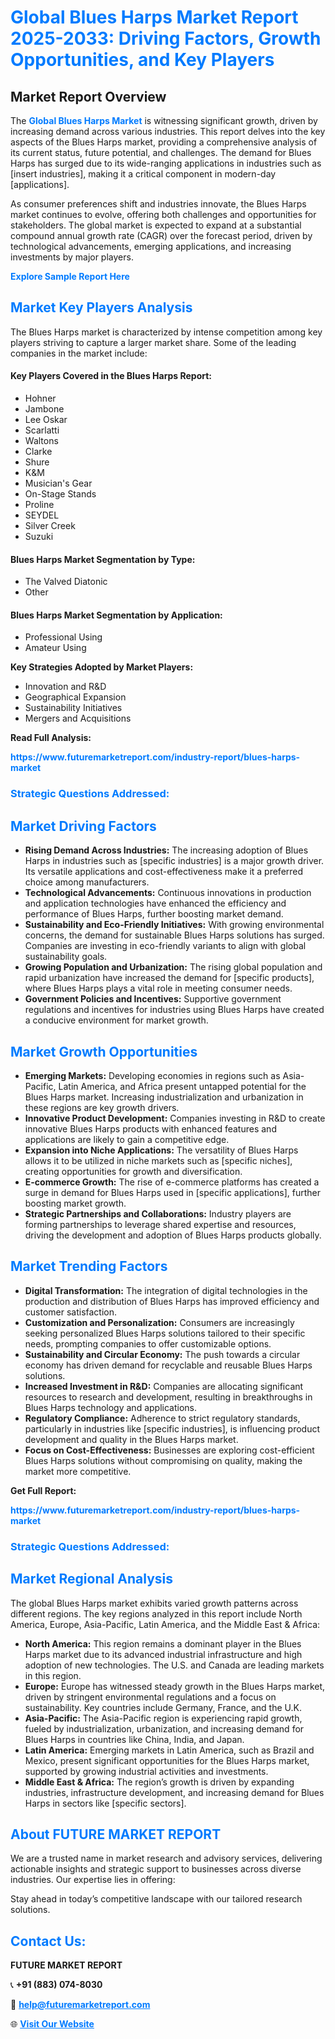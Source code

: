 <h1 style="color: #007BFF;">Global Blues Harps Market Report 2025-2033: Driving Factors, Growth Opportunities, and Key Players</h1>

<section id="overview">
<h2>Market Report Overview</h2>
<p>The <a href="https://www.futuremarketreport.com/industry-report/blues-harps-market" style="color: #007BFF; text-decoration: none;"><strong>Global Blues Harps Market</strong></a> is witnessing significant growth, driven by increasing demand across various industries. This report delves into the key aspects of the Blues Harps market, providing a comprehensive analysis of its current status, future potential, and challenges. The demand for Blues Harps has surged due to its wide-ranging applications in industries such as [insert industries], making it a critical component in modern-day [applications].</p>
<p>As consumer preferences shift and industries innovate, the Blues Harps market continues to evolve, offering both challenges and opportunities for stakeholders. The global market is expected to expand at a substantial compound annual growth rate (CAGR) over the forecast period, driven by technological advancements, emerging applications, and increasing investments by major players.</p>
</section>

<section id="overview">
<p><a href="https://www.futuremarketreport.com/request-sample/reportId=83208" style="color: #007BFF; text-decoration: none;"><strong>Explore Sample Report Here</strong></a></p>
</section>

<section id="key-players">
<h2 style="color: #007BFF;">Market Key Players Analysis</h2>
<p>The Blues Harps market is characterized by intense competition among key players striving to capture a larger market share. Some of the leading companies in the market include:</p>
<h4>Key Players Covered in the Blues Harps Report:</h4>
<ul><li>Hohner</li><li>Jambone</li><li>Lee Oskar</li><li>Scarlatti</li><li>Waltons</li><li>Clarke</li><li>Shure</li><li>K&amp;M</li><li>Musician&#039;s Gear</li><li>On-Stage Stands</li><li>Proline</li><li>SEYDEL</li><li>Silver Creek</li><li>Suzuki</li></ul>
<h4>Blues Harps Market Segmentation by Type:</h4>
<ul><li>The Valved Diatonic</li><li>Other</li></ul>

<h4>Blues Harps Market Segmentation by Application:</h4>
<ul><li>Professional Using</li><li>Amateur Using</li></ul>
<p><strong>Key Strategies Adopted by Market Players:</strong></p>
<ul>
<li>Innovation and R&D</li>
<li>Geographical Expansion</li>
<li>Sustainability Initiatives</li>
<li>Mergers and Acquisitions</li>
</ul>
</section>

<section>
<p><strong>Read Full Analysis: </strong></p><a href="https://www.futuremarketreport.com/industry-report/blues-harps-market" style="color: #007BFF; text-decoration: none;"><strong>https://www.futuremarketreport.com/industry-report/blues-harps-market</strong></a>
<h3 style="color: #007BFF;">Strategic Questions Addressed:</h3>
</section>

<section id="driving-factors">
<h2 style="color: #007BFF;">Market Driving Factors</h2>
<ul>
<li><strong>Rising Demand Across Industries:</strong> The increasing adoption of Blues Harps in industries such as [specific industries] is a major growth driver. Its versatile applications and cost-effectiveness make it a preferred choice among manufacturers.</li>
<li><strong>Technological Advancements:</strong> Continuous innovations in production and application technologies have enhanced the efficiency and performance of Blues Harps, further boosting market demand.</li>
<li><strong>Sustainability and Eco-Friendly Initiatives:</strong> With growing environmental concerns, the demand for sustainable Blues Harps solutions has surged. Companies are investing in eco-friendly variants to align with global sustainability goals.</li>
<li><strong>Growing Population and Urbanization:</strong> The rising global population and rapid urbanization have increased the demand for [specific products], where Blues Harps plays a vital role in meeting consumer needs.</li>
<li><strong>Government Policies and Incentives:</strong> Supportive government regulations and incentives for industries using Blues Harps have created a conducive environment for market growth.</li>
</ul>
</section>

<section id="growth-opportunities">
<h2 style="color: #007BFF;">Market Growth Opportunities</h2>
<ul>
<li><strong>Emerging Markets:</strong> Developing economies in regions such as Asia-Pacific, Latin America, and Africa present untapped potential for the Blues Harps market. Increasing industrialization and urbanization in these regions are key growth drivers.</li>
<li><strong>Innovative Product Development:</strong> Companies investing in R&D to create innovative Blues Harps products with enhanced features and applications are likely to gain a competitive edge.</li>
<li><strong>Expansion into Niche Applications:</strong> The versatility of Blues Harps allows it to be utilized in niche markets such as [specific niches], creating opportunities for growth and diversification.</li>
<li><strong>E-commerce Growth:</strong> The rise of e-commerce platforms has created a surge in demand for Blues Harps used in [specific applications], further boosting market growth.</li>
<li><strong>Strategic Partnerships and Collaborations:</strong> Industry players are forming partnerships to leverage shared expertise and resources, driving the development and adoption of Blues Harps products globally.</li>
</ul>
</section>

<section id="trending-factors">
<h2 style="color: #007BFF;">Market Trending Factors</h2>
<ul>
<li><strong>Digital Transformation:</strong> The integration of digital technologies in the production and distribution of Blues Harps has improved efficiency and customer satisfaction.</li>
<li><strong>Customization and Personalization:</strong> Consumers are increasingly seeking personalized Blues Harps solutions tailored to their specific needs, prompting companies to offer customizable options.</li>
<li><strong>Sustainability and Circular Economy:</strong> The push towards a circular economy has driven demand for recyclable and reusable Blues Harps solutions.</li>
<li><strong>Increased Investment in R&D:</strong> Companies are allocating significant resources to research and development, resulting in breakthroughs in Blues Harps technology and applications.</li>
<li><strong>Regulatory Compliance:</strong> Adherence to strict regulatory standards, particularly in industries like [specific industries], is influencing product development and quality in the Blues Harps market.</li>
<li><strong>Focus on Cost-Effectiveness:</strong> Businesses are exploring cost-efficient Blues Harps solutions without compromising on quality, making the market more competitive.</li>
</ul>
</section>

<section>
<p><strong>Get Full Report: </strong></p><a href="https://www.futuremarketreport.com/industry-report/blues-harps-market" style="color: #007BFF; text-decoration: none;"><strong>https://www.futuremarketreport.com/industry-report/blues-harps-market</strong></a>
<h3 style="color: #007BFF;">Strategic Questions Addressed:</h3>
</section>


<section id="regional-analysis">
<h2 style="color: #007BFF;">Market Regional Analysis</h2>
<p>The global Blues Harps market exhibits varied growth patterns across different regions. The key regions analyzed in this report include North America, Europe, Asia-Pacific, Latin America, and the Middle East & Africa:</p>
<ul>
<li><strong>North America:</strong> This region remains a dominant player in the Blues Harps market due to its advanced industrial infrastructure and high adoption of new technologies. The U.S. and Canada are leading markets in this region.</li>
<li><strong>Europe:</strong> Europe has witnessed steady growth in the Blues Harps market, driven by stringent environmental regulations and a focus on sustainability. Key countries include Germany, France, and the U.K.</li>
<li><strong>Asia-Pacific:</strong> The Asia-Pacific region is experiencing rapid growth, fueled by industrialization, urbanization, and increasing demand for Blues Harps in countries like China, India, and Japan.</li>
<li><strong>Latin America:</strong> Emerging markets in Latin America, such as Brazil and Mexico, present significant opportunities for the Blues Harps market, supported by growing industrial activities and investments.</li>
<li><strong>Middle East & Africa:</strong> The region’s growth is driven by expanding industries, infrastructure development, and increasing demand for Blues Harps in sectors like [specific sectors].</li>
</ul>
</section>

<footer>
<h2 style="color: #007BFF;">About FUTURE MARKET REPORT</h2>
<p>We are a trusted name in market research and advisory services, delivering actionable insights and strategic support to businesses across diverse industries. Our expertise lies in offering:</p>

<p>Stay ahead in today’s competitive landscape with our tailored research solutions.</p>

<h2 style="color: #007BFF;">Contact Us:</h2>
<p><strong>FUTURE MARKET REPORT</strong></p>
<p>📞 <strong>+91 (883) 074-8030</strong></p>
<p>📧 <strong><a href="mailto:help@futuremarketreport.com" style="color: #007BFF;">help@futuremarketreport.com</a></strong></p>
<p>🌐 <strong><a href="https://www.futuremarketreport.com/" style="color: #007BFF;">Visit Our Website</a></strong></p>
</footer>